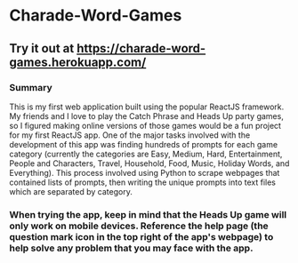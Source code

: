 # Charade-Word-Games
## Try it out at https://charade-word-games.herokuapp.com/
### Summary
This is my first web application built using the popular ReactJS framework. My friends and I love to play the Catch Phrase and Heads Up party games, so I figured making online versions of those games would be a fun project for my first ReactJS app. One of the major tasks involved with the development of this app was finding hundreds of prompts for each game category (currently the categories are Easy, Medium, Hard, Entertainment, People and Characters, Travel, Household, Food, Music, Holiday Words, and Everything). This process involved using Python to scrape webpages that contained lists of prompts, then writing the unique prompts into text files which are separated by category.


### When trying the app, keep in mind that the Heads Up game will only work on mobile devices. Reference the help page (the question mark icon in the top right of the app's webpage) to help solve any problem that you may face with the app.
